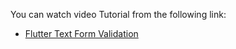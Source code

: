 You can watch video Tutorial from the following link:

- [Flutter Text Form Validation](https://youtu.be/m9Mc2Ze_-hE)

